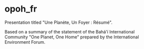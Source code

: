 # opoh_fr
Presentation titled "Une Planète, Un Foyer : Résumé".

Based on a summary of the statement of the Bahá'í International Community "One Planet, One Home" prepared by the International Environment Forum.
